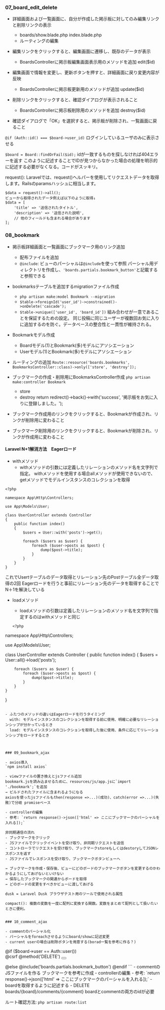 ### 07_board_edit_delete

- 詳細画面および一覧画面に、自分が作成した掲示板に対してのみ編集リンクと削除リンクの表示
  - boards/show.blade.php index.blade.php
  - ルーティングの編集

- 編集リンクをクリックすると、編集画面に遷移し、既存のデータが表示
  - BoardsControllerに掲示板編集画面表示用のメソッドを追加
    edit($id)

- 編集画面で情報を変更し、更新ボタンを押すと、詳細画面に戻り変更内容が反映
  - BoardsControllerに掲示板更新用のメソッドが追加
    update($id)

- 削除リンクをクリックすると、確認ダイアログが表示されること
  - BoardsControllerに掲示板削除用のメソッドを追加
    destroy($id)

- 確認ダイアログで「OK」を選択すると、掲示板が削除され、一覧画面に戻ること


`@if (Auth::id() === $board->user_id)`
ログインしているユーザのみに表示させる

`$board = Board::findOrFail($id);`
idが一致するものを探しなければ404エラーを返す
このように記述することでIDが見つからなかった場合の処理を明示的に記述する必要がなくなる。コードがスッキリ。

request(): Laravelでは、request()ヘルパーを使用してリクエストデータを取得します。Railsのparamsハッシュに相当します。

```
$data = request()->all();
ビューから取得されたデータ例えば以下のように取得↓
$data = [
    'title' => '送信されたタイトル',
    'description' => '送信された説明',
    // 他のフィールドも含まれる場合があります
];
```

### 08_bookmark

- 掲示板詳細画面と一覧画面にブックマーク用のリンク追加
  - 配布ファイルを追加
  - `@include`: ビューのパーシャルは`@include`を使って参照
    パーシャル用ディレクトリを作成し、`'boards.partials.bookmark_button'`と記載すると参照できる

- bookmarksテーブルを追加するmigrationファイル作成
  - `php artisan make:model Bookmark --migration`
  - `$table->foreignId('user_id')->constrained()->onDelete('cascade');`
  - `$table->unique(['user_id', 'board_id'])` 組み合わせが一意であることを保証するための設定。
    同じ投稿に同じユーザーが複数回お気に入りに追加するのを防ぐ。データベースの整合性と一貫性が維持される。

- Bookmarkモデル作成
  - Boardモデル(1)とBookmark(多)モデルにアソシエーション
  - Userモデル(1)とBookmark(多)モデルにアソシエーション

- ルーティングの追加
  `Route::resource('boards.bookmarks', BookmarksController::class)->only(['store', 'destroy']);`

- ブックマークの作成・削除用にBookmarksController作成
  `php artisan make:controller Bookmark`
  - store
  - destroy
    return redirect()->back()->with('success', '掲示板をお気に入りに登録しました。');

- ブックマーク作成用のリンクをクリックすると、Bookmarkが作成され、リンクが削除用に変わること
- ブックマーク削除用のリンクをクリックすると、Bookmarkが削除され、リンクが作成用に変わること

#### Laravel N+1解消方法　Eagerロード
- withメソッド
  - withメソッドの引数には定義したリレーションのメソッド名を文字列で指定。
    withメソッドを使用する場合allメソッドが使用できないので、getメソッドでモデルインスタンスのコレクションを取得
```
<?php

namespace App\Http\Controllers;

use App\Models\User;

class UserController extends Controller
{
    public function index()
    {
        $users = User::with('posts')->get();

        foreach ($users as $user) {
            foreach ($user->posts as $post) {
                dump($post->title);
            }
        }
    }
}
```
  これでUsertテーブルのデータ取得とリレーション先のPostテーブル全データ取得の2回
  Eagerロードを行うと事前にリレーション先のデータを取得することでN＋1を解決している

- loadメソッド
  - loadメソッドの引数は定義したリレーションのメソッド名を文字列で指定するのはwithメソッドと同じ

  ```
  <?php

namespace App\Http\Controllers;

use App\Models\User;

class UserController extends Controller
{
    public function index()
    {
        $users = User::all()->load('posts');

        foreach ($users as $user) {
            foreach ($user->posts as $post) {
                dump($post->title);
            }
        }
    }
}
  ```

  - ふたつのメソッドの違いはEagerロードを行うタイミング
    with: モデルインスタンスのコレクションを取得する前に使用、明確に必要なリレーションシップが分かっているとき
    load: モデルインスタンスのコレクションを取得した後に使用、条件に応じてリレーションシップをロードするとき



### 09_bookmark_ajax

- axios導入
  `npm install axios`

- viewファイルの置き換えとjsファイル追加
  bookmark.jsを読み込ませるために、resources/js/app.jsに`import './bookmark';`を追加
  → ビルドされたファイルに含まれるようになる
  axiosを使ったjsファイルもthen(response =>...)(成功)、catch(error =>...)(失敗)で分岐 promiseベース

- controllerの編集
  - 参考: `return response()->json(['html' => ここにブックマークのパーシャルを入れる]);`

非同期通信の流れ
- ブックマークをクリック
- JSファイルでクリックイベントを受け取り、非同期リクエストを送信
- コントローラでリクエストを受け取り、ブックマークstoreもしくはdestoryしてJSONレスポンスを返す
- JSファイルでレスポンスを受け取り、ブックマークボタンビューへ

→ ブックマークを作成・保存後、ビューにどのボードのブックマークボタンを変更するのかわかるようにしてあげないといけない
→ 保存したブックマークの関連からボードを取得
→ どのボードの変更をすべきかビューに渡してあげる

dusk = Laravel Dusk ブラウザテスト用のツールで使用される属性

compact(): 複数の変数を一度に配列に変換する関数。変数をまとめて配列として扱いたいときに便利。


### 10_comment_ajax

- commentのパーシャル化
  - パーシャルをforeachさせるようにboard/showに記述変更
  - current userの場合は削除ボタンを用意する(borad一覧を参考に作る？)
  ```
<div class="flex text-2xl">
@if ($board->user == Auth::user())
  <a href="{{ route('boards.edit', $board->id)}}"><i class="ri-edit-box-line mr-4"></i></a>
  <form action="{{ route('boards.destroy', $board->id) }}" method="POST">
    @csrf
    @method('DELETE')
    <button type="submit" class="btn btn-danger">
      <i class="ri-delete-bin-line"></i>
    </button>
  </form>
@else
  @include('boards.partials.bookmark_button')
@endif
  ```
- commentのJSファイルを作る
  ブックマークを参考に作成
- controllerの編集
  - 参考: `return response()->json(['html' => ここにブックマークのパーシャルを入れる]);`
  - boardを取得するように記述する
  - DELETE          boards/{board}/comments/{comment} boardとcommentの両方のidが必要

ルート確認方法: `php artisan route:list`

